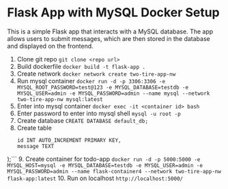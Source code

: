  
# Flask App with MySQL Docker Setup

This is a simple Flask app that interacts with a MySQL database. The app allows users to submit messages, which are then stored in the database and displayed on the frontend.

1. Clone git repo
	`git clone <repo url>`
2. Build dockerfile
	`docker build -t flask-app .`
3. Create network
	`docker network create two-tire-app-nw`
4. Run mysql container
	`docker run -d -p 3306:3306 -e MYSQL_ROOT_PASSWORD=test@123 -e MYSQL_DATABASE=testdb -e MYSQL_USER=admin -e MYSQL_PASSWORD=admin --name mysql --network two-tire-app-nw mysql:latest`
5. Enter into mysql container
  `docker exec -it <container id> bash`
6. Enter password to enter into mysql shell
	`mysql -u root -p`
7. Create database
	`CREATE DATABASE default_db;`
8. Create table
	```CREATE TABLE messages (
    id INT AUTO_INCREMENT PRIMARY KEY,
    message TEXT
);```
9. Create container for todo-app
	`docker run -d -p 5000:5000 -e MYSQL_HOST=mysql -e MYSQL_DATABASE=testdb -e MYSQL_USER=admin -e MYSQL_PASSWORD=admin --name flask-container4 --network two-tire-app-nw flask-app:latest`
10. Run on localhost 
	`http://localhost:5000/`

